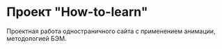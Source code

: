 # Проект "How-to-learn"
Проектная работа одностраничного сайта с применением анимации, методологией БЭМ.
